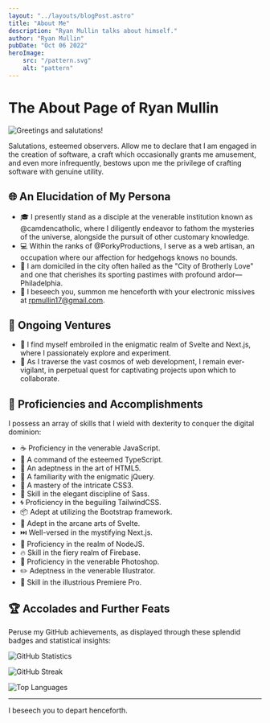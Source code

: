 ```yaml
---
layout: "../layouts/blogPost.astro"
title: "About Me"
description: "Ryan Mullin talks about himself."
author: "Ryan Mullin"
pubDate: "Oct 06 2022"
heroImage: 
    src: "/pattern.svg"
    alt: "pattern"
---
```


# The About Page of Ryan Mullin

![Greetings and salutations!](https://user-images.githubusercontent.com/18350557/176309783-0785949b-9127-417c-8b55-ab5a4333674e.gif)

Salutations, esteemed observers. Allow me to declare that I am engaged in the creation of software, a craft which occasionally grants me amusement, and even more infrequently, bestows upon me the privilege of crafting software with genuine utility.

## 🌐 An Elucidation of My Persona

- 🎓 I presently stand as a disciple at the venerable institution known as @camdencatholic, where I diligently endeavor to fathom the mysteries of the universe, alongside the pursuit of other customary knowledge.
- 💻 Within the ranks of @PorkyProductions, I serve as a web artisan, an occupation where our affection for hedgehogs knows no bounds.
- 📍 I am domiciled in the city often hailed as the "City of Brotherly Love" and one that cherishes its sporting pastimes with profound ardor—Philadelphia.
- 📧 I beseech you, summon me henceforth with your electronic missives at [rpmullin17@gmail.com](mailto:rpmullin17@gmail.com).

## 🚀 Ongoing Ventures

- 🔬 I find myself embroiled in the enigmatic realm of Svelte and Next.js, where I passionately explore and experiment.
- 🌌 As I traverse the vast cosmos of web development, I remain ever-vigilant, in perpetual quest for captivating projects upon which to collaborate.

## 💼 Proficiencies and Accomplishments

I possess an array of skills that I wield with dexterity to conquer the digital dominion:

- ☕ Proficiency in the venerable JavaScript.
- 💼 A command of the esteemed TypeScript.
- 📝 An adeptness in the art of HTML5.
- 🍭 A familiarity with the enigmatic jQuery.
- 🎨 A mastery of the intricate CSS3.
- 💃 Skill in the elegant discipline of Sass.
- 🌀 Proficiency in the beguiling TailwindCSS.
- 📦 Adept at utilizing the Bootstrap framework.
- 🍡 Adept in the arcane arts of Svelte.
- ⏭️ Well-versed in the mystifying Next.js.
- 🚀 Proficiency in the realm of NodeJS.
- 🔥 Skill in the fiery realm of Firebase.
- 🎨 Proficiency in the venerable Photoshop.
- ✏️ Adeptness in the venerable Illustrator.
- 🎥 Skill in the illustrious Premiere Pro.

## 🏆 Accolades and Further Feats

Peruse my GitHub achievements, as displayed through these splendid badges and statistical insights:

![GitHub Statistics](https://github-readme-stats.vercel.app/api?username=hiteacheryouare&show_icons=true&hide=stars,&count_private=true&title_color=0891b2&text_color=ffffff&icon_color=0891b2&bg_color=1c1917&hide_border=true&show_icons=true)

![GitHub Streak](https://github-readme-streak-stats.herokuapp.com/?user=hiteacheryouare&stroke=ffffff&background=1c1917&ring=0891b2&fire=0891b2&currStreakNum=ffffff&currStreakLabel=0891b2&sideNums=ffffff&sideLabels=ffffff&dates=ffffff&hide_border=true)

![Top Languages](https://github-readme-stats.vercel.app/api/top-langs/?username=hiteacheryouare&langs_count=10&title_color=0891b2&text_color=ffffff&icon_color=0891b2&bg_color=1c1917&hide_border=true&locale=en&custom_title=Top%20%Languages)

---

I beseech you to depart henceforth.
<!--
**hiteacheryouare/hiteacheryouare** is a ✨ _special_ ✨ repository because its `README.md` (this file) appears on your GitHub profile.

Here are some ideas to get you started:

- 🔭 I’m currently working on ...
- 🌱 I’m currently learning ...
- 👯 I’m looking to collaborate on ...
- 🤔 I’m looking for help with ...
- 💬 Ask me about ...
- 📫 How to reach me: ...
- 😄 Pronouns: ...
- ⚡ Fun fact: ...
-->
